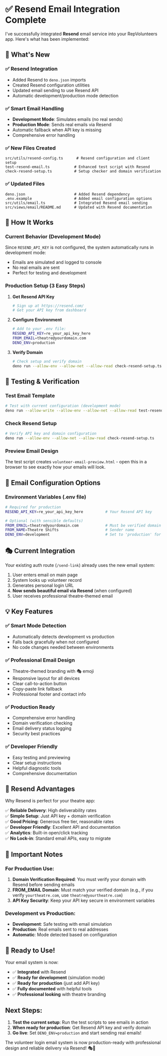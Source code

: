 # ✅ Resend Email Integration Complete

I've successfully integrated **Resend** email service into your RepVolunteers app. Here's what has been implemented:

## 🎯 What's New

### ✅ Resend Integration
- Added Resend to `deno.json` imports
- Created Resend configuration utilities
- Updated email sending to use Resend API
- Automatic development/production mode detection

### ✅ Smart Email Handling
- **Development Mode**: Simulates emails (no real sends)
- **Production Mode**: Sends real emails via Resend
- Automatic fallback when API key is missing
- Comprehensive error handling

### ✅ New Files Created
```
src/utils/resend-config.ts      # Resend configuration and client setup
test-resend-email.ts           # Enhanced test script with Resend
check-resend-setup.ts          # Setup checker and domain verification
```

### ✅ Updated Files
```
deno.json                      # Added Resend dependency
.env.example                   # Added email configuration options
src/utils/email.ts             # Integrated Resend email sending
src/views/email/README.md      # Updated with Resend documentation
```

## 🚀 How It Works

### Current Behavior (Development Mode)
Since `RESEND_API_KEY` is not configured, the system automatically runs in development mode:
- Emails are simulated and logged to console
- No real emails are sent
- Perfect for testing and development

### Production Setup (3 Easy Steps)

1. **Get Resend API Key**
   ```bash
   # Sign up at https://resend.com/
   # Get your API key from dashboard
   ```

2. **Configure Environment**
   ```bash
   # Add to your .env file:
   RESEND_API_KEY=re_your_api_key_here
   FROM_EMAIL=theatre@yourdomain.com
   DENO_ENV=production
   ```

3. **Verify Domain**
   ```bash
   # Check setup and verify domain
   deno run --allow-env --allow-net --allow-read check-resend-setup.ts
   ```

## 🧪 Testing & Verification

### Test Email Template
```bash
# Test with current configuration (development mode)
deno run --allow-write --allow-env --allow-net --allow-read test-resend-email.ts
```

### Check Resend Setup
```bash
# Verify API key and domain configuration
deno run --allow-env --allow-net --allow-read check-resend-setup.ts
```

### Preview Email Design
The test script creates `volunteer-email-preview.html` - open this in a browser to see exactly how your emails will look.

## 📧 Email Configuration Options

### Environment Variables (.env file)
```bash
# Required for production
RESEND_API_KEY=re_your_api_key_here          # Your Resend API key

# Optional (with sensible defaults)
FROM_EMAIL=theatre@yourdomain.com            # Must be verified domain
FROM_NAME=Theatre Shifts                     # Sender name
DENO_ENV=development                         # Set to 'production' for real emails
```

## 🎭 Current Integration

Your existing auth route (`/send-link`) already uses the new email system:

1. User enters email on main page
2. System looks up volunteer record
3. Generates personal login URL
4. **Now sends beautiful email via Resend** (when configured)
5. User receives professional theatre-themed email

## 💡 Key Features

### ✅ Smart Mode Detection
- Automatically detects development vs production
- Falls back gracefully when not configured
- No code changes needed between environments

### ✅ Professional Email Design
- Theatre-themed branding with 🎭 emoji
- Responsive layout for all devices
- Clear call-to-action button
- Copy-paste link fallback
- Professional footer and contact info

### ✅ Production Ready
- Comprehensive error handling
- Domain verification checking
- Email delivery status logging
- Security best practices

### ✅ Developer Friendly
- Easy testing and previewing
- Clear setup instructions
- Helpful diagnostic tools
- Comprehensive documentation

## 🔧 Resend Advantages

Why Resend is perfect for your theatre app:

✅ **Reliable Delivery**: High deliverability rates  
✅ **Simple Setup**: Just API key + domain verification  
✅ **Good Pricing**: Generous free tier, reasonable rates  
✅ **Developer Friendly**: Excellent API and documentation  
✅ **Analytics**: Built-in open/click tracking  
✅ **No Lock-in**: Standard email APIs, easy to migrate  

## 🚨 Important Notes

### For Production Use:
1. **Domain Verification Required**: You must verify your domain with Resend before sending emails
2. **FROM_EMAIL Domain**: Must match your verified domain (e.g., if you verify `yourtheatre.com`, use `theatre@yourtheatre.com`)
3. **API Key Security**: Keep your API key secure in environment variables

### Development vs Production:
- **Development**: Safe testing with email simulation
- **Production**: Real emails sent to real addresses
- **Automatic**: Mode detected based on configuration

## 🎉 Ready to Use!

Your email system is now:
- ✅ **Integrated** with Resend
- ✅ **Ready for development** (simulation mode)
- ✅ **Ready for production** (just add API key)
- ✅ **Fully documented** with helpful tools
- ✅ **Professional looking** with theatre branding

## Next Steps:

1. **Test the current setup**: Run the test scripts to see emails in action
2. **When ready for production**: Get Resend API key and verify domain
3. **Go live**: Set `DENO_ENV=production` and start sending real emails!

The volunteer login email system is now production-ready with professional design and reliable delivery via Resend! 🎭📧
